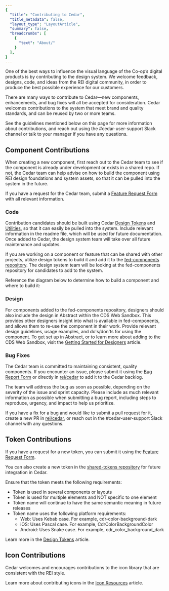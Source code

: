 ```yaml
---
{
  "title": "Contributing to Cedar",
  "title_metadata": false,
  "layout_type": "LayoutArticle",
  "summary": false,
  "breadcrumbs": [
    {
      "text": "About/"
    }
  ],
}
---
```


<cdr-doc-table-of-contents-shell>

One of the best ways to influence the visual language of the Co-op’s digital products is by contributing to the design system. We welcome feedback, designs, code, and ideas from the REI digital community, in order to produce the best possible experience for our customers. 

There are many ways to contribute to Cedar—new components, enhancements, and bug fixes will all be accepted for consideration. Cedar welcomes contributions to the system that meet brand and quality standards, and can be reused by two or more teams. 

See the guidelines mentioned below on this page for more information about contributions, and reach out using the #cedar-user-support Slack channel or talk to your manager if you have any questions.  

## Component Contributions
When creating a new component, first reach out to the Cedar team to see if the component is already under development or exists in a shared repo. If not, the Cedar team can help advise on how to build the component using REI design foundations and system assets, so that it can be pulled into the system in the future.

If you have a request for the Cedar team, submit a [Feature Request Form](https://airtable.com/shrcbq9CHthuMO7AC) with all relevant information. 

### Code
Contribution candidates should be built using Cedar 
[Design Tokens](https://rei.github.io/rei-cedar-docs/components/design-tokens) and 
[Utilities](https://rei.github.io/rei-cedar-docs/components/utilities), so that it can easily be pulled into the system. 
Include relevant information in the readme file, which will be used for future documentation. Once added to Cedar, 
the design system team will take over all future maintenance and updates.

If you are working on a component or feature that can be shared with other projects, utilize design tokens to build it and add it to the [fed-components repository](https://git.rei.com/projects/FEDCOMP). The design system team will be looking at the fed-components repository for candidates to add to the system. 

Reference the diagram below to determine how to build a component and where to build it:

<cdr-img :src="$withBase('/about/Component-development-contributions.png')" alt="a reference tree for when to use cedar" />

### Design
For components added to the fed-components repository, designers should also include the design in Abstract within the CDS Web Sandbox. 
This provides other designers insight into what is available in fed-components, and allows them to re-use the component in their work. Provide relevant design guidelines, usage examples, and do's/don'ts for using the component. 
To get set up in Abstract, or to learn more about adding to the CDS Web Sandbox, visit the [Getting Started for Designers](https://rei.github.io/rei-cedar-docs/getting-started/as-a-designer/) article. 
 
### Bug Fixes
The Cedar team is committed to maintaining consistent, quality components. If you encounter an issue, please submit it using the [Bug Report Form](https://airtable.com/shr3wSPCYQbycVx7i) or directly in [rei/cedar](https://github.com/rei/rei-cedar/issues) to add it to the Cedar backlog.

The team will address the bug as soon as possible, depending on the severity of the issue and sprint capacity. Please include as much relevant information as possible when submitting a bug report, including steps to reproduce, urgency, and impact to help us prioritize.

If you have a fix for a bug and would like to submit a pull request for it, create a new PR in [rei/cedar](https://github.com/rei/rei-cedar/issues), or reach out in the #cedar-user-support Slack channel with any questions. 


## Token Contributions
If you have a request for a new token, you can submit it using the [Feature Request Form](https://airtable.com/shrcbq9CHthuMO7AC).

You can also create a new token in the [shared-tokens repository](https://git.rei.com/projects/FEDPACK/repos/shared-tokens/browse) for future integration in Cedar. 

Ensure that the token meets the following requirements:
- Token is used in several components or layouts
- Token is used for multiple elements and NOT specific to one element
- Token name will continue to have the same semantic meaning in future releases
- Token name uses the following platform requirements:
  - Web: Uses Kebab case. For example, cdr-color-background-dark
  - iOS: Uses Pascal case. For example, CdrColorBackgroundColor
  - Android: Uses Snake case. For example, cdr_color_background_dark
  
Learn more in the [Design Tokens](https://rei.github.io/rei-cedar-docs/components/design-tokens) article.

## Icon Contributions
Cedar welcomes and encourages contributions to the icon library that are consistent with the REI style.

Learn more about contributing icons in the [Icon Resources](https://rei.github.io/rei-cedar-docs/icons/resources) article.

</cdr-doc-table-of-contents-shell>


